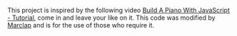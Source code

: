 This project is inspired by the following video [Build A Piano With JavaScript - Tutorial](https://youtu.be/vjco5yKZpU8), come in and leave your like on it.
This code was modified by [Marclap](https://github.com/Marclap) and is for the use of those who require it.
